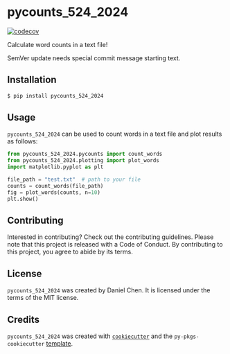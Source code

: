 # pycounts_524_2024

[![codecov](https://codecov.io/github/chendaniely/pycounts_524_2024/graph/badge.svg?token=BTGVV8MGDH)](https://codecov.io/github/chendaniely/pycounts_524_2024)

Calculate word counts in a text file!

SemVer update needs special commit message starting text.

## Installation

```bash
$ pip install pycounts_524_2024
```

## Usage

`pycounts_524_2024` can be used to count words in a text file and plot results
as follows:

```python
from pycounts_524_2024.pycounts import count_words
from pycounts_524_2024.plotting import plot_words
import matplotlib.pyplot as plt

file_path = "test.txt"  # path to your file
counts = count_words(file_path)
fig = plot_words(counts, n=10)
plt.show()
```

## Contributing

Interested in contributing? Check out the contributing guidelines. Please note that this project is released with a Code of Conduct. By contributing to this project, you agree to abide by its terms.

## License

`pycounts_524_2024` was created by Daniel Chen. It is licensed under the terms of the MIT license.

## Credits

`pycounts_524_2024` was created with [`cookiecutter`](https://cookiecutter.readthedocs.io/en/latest/) and the `py-pkgs-cookiecutter` [template](https://github.com/py-pkgs/py-pkgs-cookiecutter).
